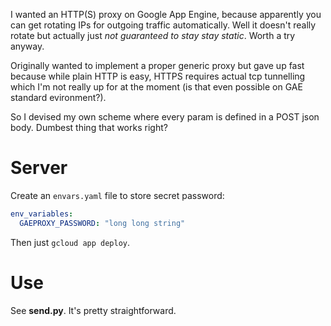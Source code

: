 I wanted an HTTP(S) proxy on Google App Engine, because apparently you can get
rotating IPs for outgoing traffic automatically. Well it doesn't really rotate
but actually just _not guaranteed to stay stay static_. Worth a try anyway.

Originally wanted to implement a proper generic proxy but gave up fast because
while plain HTTP is easy, HTTPS requires actual tcp tunnelling which I'm not
really up for at the moment (is that even possible on GAE standard
evironment?).

So I devised my own scheme where every param is defined in a POST json body.
Dumbest thing that works right?

# Server

Create an `envars.yaml` file to store secret password:

```yaml
env_variables:
  GAEPROXY_PASSWORD: "long long string"
```

Then just `gcloud app deploy`.

# Use

See **send.py**. It's pretty straightforward.
